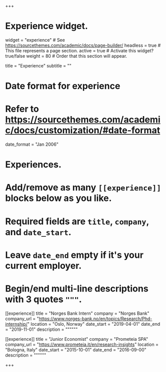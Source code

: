 +++
# Experience widget.
widget = "experience"  # See https://sourcethemes.com/academic/docs/page-builder/
headless = true  # This file represents a page section.
active = true  # Activate this widget? true/false
weight = 80  # Order that this section will appear.

title = "Experience"
subtitle = ""

# Date format for experience
#   Refer to https://sourcethemes.com/academic/docs/customization/#date-format
date_format = "Jan 2006"

# Experiences.
#   Add/remove as many `[[experience]]` blocks below as you like.
#   Required fields are `title`, `company`, and `date_start`.
#   Leave `date_end` empty if it's your current employer.
#   Begin/end multi-line descriptions with 3 quotes `"""`.
[[experience]]
  title = "Norges Bank Intern"
  company = "Norges Bank"
  company_url = "https://www.norges-bank.no/en/topics/Research/Phd-internship/"
  location = "Oslo, Norway"
  date_start = "2019-04-01"
  date_end = "2019-11-01"
  description = """"""

[[experience]]
  title = "Junior Economist"
  company = "Prometeia SPA"
  company_url = "https://www.prometeia.it/en/research-insights"
  location = "Bologna, Italy"
  date_start = "2015-10-01"
  date_end = "2016-09-00"
  description = """"""

+++
